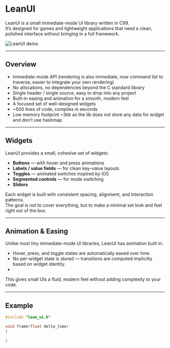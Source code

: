 # LeanUI

LeanUI is a small immediate-mode UI library written in C99.  
It’s designed for games and lightweight applications that need a clean, polished interface without bringing in a full framework.

![LeanUI demo](docs/leanui_demo.gif)

---

## Overview

- Immediate-mode API (rendering is also immediate, now command list to traverse, easier to integrate your own rendering)
- No allocations, no dependencies beyond the C standard library
- Single header / single source, easy to drop into any project 
- Built-in easing and animation for a smooth, modern feel
- A focused set of well-designed widgets  
- ~500 lines of code, compiles in seconds
- Low memory footprint ~3kb as the lib does not store any data for widget and don't use hashmap

---

## Widgets

LeanUI provides a small, cohesive set of widgets:

- **Buttons** — with hover and press animations  
- **Labels / value fields** — for clean key–value layouts  
- **Toggles** — animated switches inspired by iOS  
- **Segmented controls** — for mode switching
- **Sliders** 

Each widget is built with consistent spacing, alignment, and interaction patterns.  
The goal is not to cover everything, but to make a minimal set look and feel right out of the box.

---

## Animation & Easing

Unlike most tiny immediate-mode UI libraries, LeanUI has animation built in:

- Hover, press, and toggle states are automatically eased over time.
- No per-widget state is stored — transitions are computed implicitly based on widget identity.  
- 

This gives small UIs a fluid, modern feel without adding complexity to your code.

---

## Example

```c
#include "lean_ui.h"

void frame(float delta_time)
{
   
}
